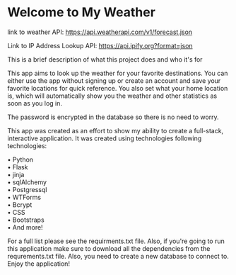 
# Welcome to My Weather

link to weather API: https://api.weatherapi.com/v1/forecast.json

Link to IP Address Lookup API: https://api.ipify.org?format=json

This is a brief description of what this project does and who it's for

This app aims to look up the weather for your favorite destinations. You can either use the app without signing up or create an account and save your favorite locations for quick reference. You also set what your home location is, which will automatically show you the weather and other statistics as soon as you log in. 

The password is encrypted in the database so there is no need to worry.

This app was created as an effort to show my ability to create a full-stack, interactive application. It was created using technologies following technologies: 

•	Python  
•	Flask   
•	jinja  
•	sqlAlchemy  
•	Postgressql    
•	WTForms    
•	Bcrypt   
•	CSS    
•	Bootstraps      
•	And more!      

For a full list please see the requirments.txt file. Also, if you're going to run this application make sure to download all the dependencies from the requrements.txt file. Also, you need to create a new database to connect to. Enjoy the application!
